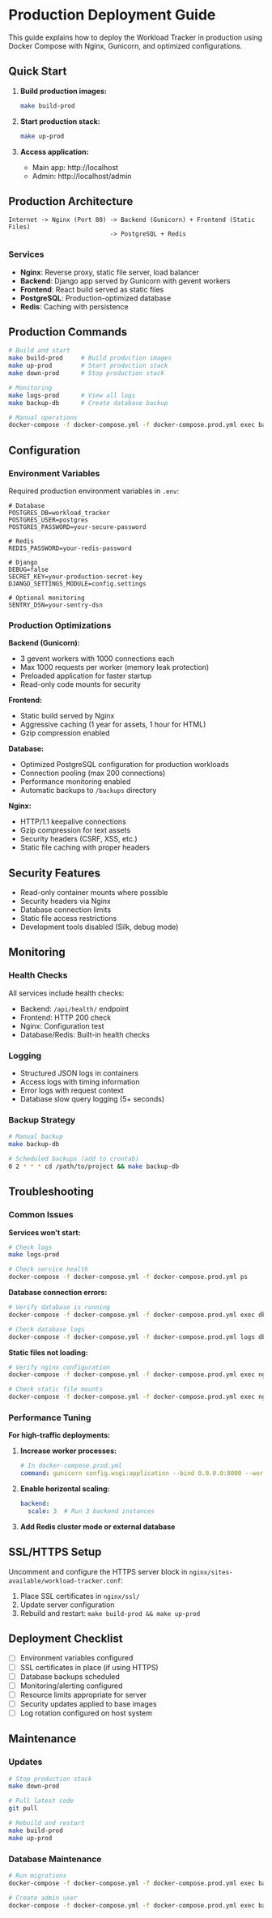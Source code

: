 # Production Deployment Guide

This guide explains how to deploy the Workload Tracker in production using Docker Compose with Nginx, Gunicorn, and optimized configurations.

## Quick Start

1. **Build production images:**
   ```bash
   make build-prod
   ```

2. **Start production stack:**
   ```bash
   make up-prod
   ```

3. **Access application:**
   - Main app: http://localhost
   - Admin: http://localhost/admin

## Production Architecture

```
Internet -> Nginx (Port 80) -> Backend (Gunicorn) + Frontend (Static Files)
                            -> PostgreSQL + Redis
```

### Services

- **Nginx**: Reverse proxy, static file server, load balancer
- **Backend**: Django app served by Gunicorn with gevent workers
- **Frontend**: React build served as static files
- **PostgreSQL**: Production-optimized database
- **Redis**: Caching with persistence

## Production Commands

```bash
# Build and start
make build-prod     # Build production images
make up-prod        # Start production stack
make down-prod      # Stop production stack

# Monitoring
make logs-prod      # View all logs
make backup-db      # Create database backup

# Manual operations
docker-compose -f docker-compose.yml -f docker-compose.prod.yml exec backend python manage.py shell
```

## Configuration

### Environment Variables

Required production environment variables in `.env`:

```env
# Database
POSTGRES_DB=workload_tracker
POSTGRES_USER=postgres  
POSTGRES_PASSWORD=your-secure-password

# Redis
REDIS_PASSWORD=your-redis-password

# Django
DEBUG=false
SECRET_KEY=your-production-secret-key
DJANGO_SETTINGS_MODULE=config.settings

# Optional monitoring
SENTRY_DSN=your-sentry-dsn
```

### Production Optimizations

**Backend (Gunicorn):**
- 3 gevent workers with 1000 connections each
- Max 1000 requests per worker (memory leak protection)
- Preloaded application for faster startup
- Read-only code mounts for security

**Frontend:**
- Static build served by Nginx
- Aggressive caching (1 year for assets, 1 hour for HTML)
- Gzip compression enabled

**Database:**
- Optimized PostgreSQL configuration for production workloads
- Connection pooling (max 200 connections)
- Performance monitoring enabled
- Automatic backups to `/backups` directory

**Nginx:**
- HTTP/1.1 keepalive connections
- Gzip compression for text assets
- Security headers (CSRF, XSS, etc.)
- Static file caching with proper headers

## Security Features

- Read-only container mounts where possible
- Security headers via Nginx
- Database connection limits
- Static file access restrictions
- Development tools disabled (Silk, debug mode)

## Monitoring

### Health Checks
All services include health checks:
- Backend: `/api/health/` endpoint
- Frontend: HTTP 200 check
- Nginx: Configuration test
- Database/Redis: Built-in health checks

### Logging
- Structured JSON logs in containers
- Access logs with timing information
- Error logs with request context
- Database slow query logging (5+ seconds)

### Backup Strategy
```bash
# Manual backup
make backup-db

# Scheduled backups (add to crontab)
0 2 * * * cd /path/to/project && make backup-db
```

## Troubleshooting

### Common Issues

**Services won't start:**
```bash
# Check logs
make logs-prod

# Check service health
docker-compose -f docker-compose.yml -f docker-compose.prod.yml ps
```

**Database connection errors:**
```bash
# Verify database is running
docker-compose -f docker-compose.yml -f docker-compose.prod.yml exec db pg_isready

# Check database logs
docker-compose -f docker-compose.yml -f docker-compose.prod.yml logs db
```

**Static files not loading:**
```bash
# Verify nginx configuration
docker-compose -f docker-compose.yml -f docker-compose.prod.yml exec nginx nginx -t

# Check static file mounts
docker-compose -f docker-compose.yml -f docker-compose.prod.yml exec nginx ls -la /var/www/
```

### Performance Tuning

**For high-traffic deployments:**

1. **Increase worker processes:**
   ```yaml
   # In docker-compose.prod.yml
   command: gunicorn config.wsgi:application --bind 0.0.0.0:8000 --workers 6
   ```

2. **Enable horizontal scaling:**
   ```yaml
   backend:
     scale: 3  # Run 3 backend instances
   ```

3. **Add Redis cluster mode or external database**

## SSL/HTTPS Setup

Uncomment and configure the HTTPS server block in `nginx/sites-available/workload-tracker.conf`:

1. Place SSL certificates in `nginx/ssl/`
2. Update server configuration
3. Rebuild and restart: `make build-prod && make up-prod`

## Deployment Checklist

- [ ] Environment variables configured
- [ ] SSL certificates in place (if using HTTPS)
- [ ] Database backups scheduled
- [ ] Monitoring/alerting configured
- [ ] Resource limits appropriate for server
- [ ] Security updates applied to base images
- [ ] Log rotation configured on host system

## Maintenance

### Updates
```bash
# Stop production stack
make down-prod

# Pull latest code
git pull

# Rebuild and restart
make build-prod
make up-prod
```

### Database Maintenance
```bash
# Run migrations
docker-compose -f docker-compose.yml -f docker-compose.prod.yml exec backend python manage.py migrate

# Create admin user
docker-compose -f docker-compose.yml -f docker-compose.prod.yml exec backend python manage.py createsuperuser
```